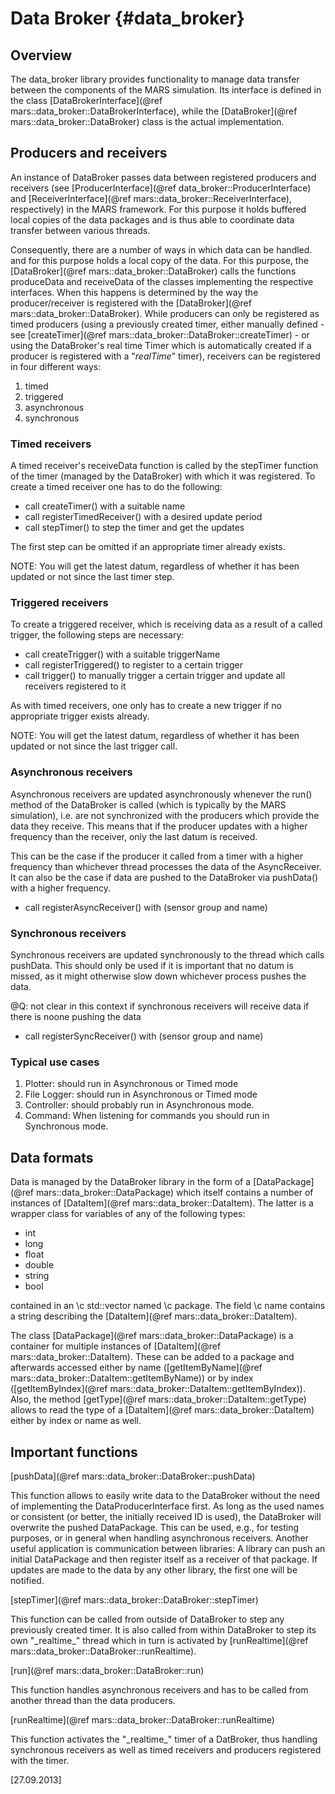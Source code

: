 Data Broker {#data_broker}
===========

## Overview

The data\_broker library provides functionality to manage data transfer between the components of the MARS simulation. Its interface is defined in the class [DataBrokerInterface](@ref mars::data_broker::DataBrokerInterface), while the [DataBroker](@ref mars::data_broker::DataBroker) class is the actual implementation.

## Producers and receivers

An instance of DataBroker passes data between registered producers and receivers (see [ProducerInterface](@ref data_broker::ProducerInterface) and [ReceiverInterface](@ref mars::data_broker::ReceiverInterface), respectively) in the MARS framework. For this purpose it holds buffered local copies of the data packages and is thus able to coordinate data transfer between various threads.

Consequently, there are a number of ways in which data can be handled. and for this purpose holds a local copy of the data.  For this purpose, the [DataBroker](@ref mars::data_broker::DataBroker) calls the functions produceData and receiveData of the classes implementing the respective interfaces. When this happens is determined by the way the producer/receiver is registered with the [DataBroker](@ref mars::data_broker::DataBroker). While producers can only be registered as timed producers (using a previously created timer, either manually defined - see [createTimer](@ref mars::data_broker::DataBroker::createTimer) - or using the DataBroker's real time Timer which is automatically created if a producer is registered with a "_realTime_" timer), receivers can be registered in four different ways:

1. timed
2. triggered
3. asynchronous
4. synchronous

### Timed receivers

A timed receiver's receiveData function is called by the stepTimer function of the timer (managed by the DataBroker) with which it was registered. To create a timed receiver one has to do the following:

- call createTimer() with a suitable name
- call registerTimedReceiver() with a desired update period
- call stepTimer() to step the timer and get the updates

The first step can be omitted if an appropriate timer already exists.

NOTE: You will get the latest datum, regardless of whether it has been updated or not since the last timer step.

### Triggered receivers

To create a triggered receiver, which is receiving data as a result of a called trigger, the following steps are necessary:

- call createTrigger() with a suitable triggerName
- call registerTriggered() to register to a certain trigger
- call trigger() to manually trigger a certain trigger and update 
  all receivers registered to it
  
As with timed receivers, one only has to create a new trigger if no appropriate trigger exists already.

NOTE: You will get the latest datum, regardless of whether it has been updated or not since the last trigger call.

### Asynchronous receivers

Asynchronous receivers are updated asynchronously whenever the run() method of the DataBroker is called (which is typically by the MARS simulation), i.e. are not synchronized with the producers which provide the data they receive. This means that if the producer updates with a higher frequency than the receiver, only the last datum is received.

This can be the case if the producer it called from a timer with a higher frequency than whichever thread processes the data of the AsyncReceiver. It can also be the case if data are pushed to the DataBroker via pushData() with a higher frequency.

- call registerAsyncReceiver() with (sensor group and name)
  
### Synchronous receivers

Synchronous receivers are updated synchronously to the thread which calls pushData. This should only be used if it is important that no datum is missed, as it might otherwise slow down whichever process pushes the data.

@Q: not clear in this context if synchronous receivers will receive data if there is noone pushing the data

- call registerSyncReceiver() with (sensor group and name)

### Typical use cases

1) Plotter:
   should run in Asynchronous or Timed mode
2) File Logger:
   should run in Asynchronous or Timed mode
3) Controller:
   should probably run in Asynchronous mode.
4) Command:
   When listening for commands you should run in Synchronous mode.


## Data formats

Data is managed by the DataBroker library in the form of a [DataPackage](@ref mars::data_broker::DataPackage) which itself contains a number of instances of [DataItem](@ref mars::data_broker::DataItem). The latter is a wrapper class for variables of any of the following types:

- int
- long
- float
- double
- string
- bool

contained in an \c std::vector named \c package. The field \c name contains a string describing the [DataItem](@ref mars::data_broker::DataItem).

The class [DataPackage](@ref mars::data_broker::DataPackage) is a container for multiple instances of [DataItem](@ref mars::data_broker::DataItem). These can be added to a package and afterwards accessed either by name ([getItemByName](@ref mars::data_broker::DataItem::getItemByName)) or by index ([getItemByIndex](@ref mars::data_broker::DataItem::getItemByIndex)). Also, the method [getType](@ref mars::data_broker::DataItem::getType) allows to read the type of a [DataItem](@ref mars::data_broker::DataItem) either by index or name as well.


## Important functions

[pushData](@ref mars::data_broker::DataBroker::pushData)

This function allows to easily write data to the DataBroker without the need of implementing the DataProducerInterface first. As long as the used names or consistent (or better, the initially received ID is used), the DataBroker will overwrite the pushed DataPackage. This can be used, e.g., for testing purposes, or in general when handling asynchronous receivers.
Another useful application is communication between libraries: A library can push an initial DataPackage and then register itself as a receiver of that package. If updates are made to the data by any other library, the first one will be notified.


[stepTimer](@ref mars::data_broker::DataBroker::stepTimer)

This function can be called from outside of DataBroker to step any previously created timer. It is also called from within DataBroker to step its own "\_realtime\_" thread which in turn is activated by [runRealtime](@ref mars::data_broker::DataBroker::runRealtime).


[run](@ref mars::data_broker::DataBroker::run)

This function handles asynchronous receivers and has to be called from another thread than the data producers.


[runRealtime](@ref mars::data_broker::DataBroker::runRealtime)

This function activates the "\_realtime\_" timer of a DatBroker, thus handling synchronous receivers as well as timed receivers and producers registered with the timer.


\[27.09.2013\]





